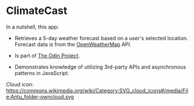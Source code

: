 # ClimateCast

In a nutshell, this app:
- Retrieves a 5-day weather forecast based on a user's selected location. Forecast data is from the [OpenWeatherMap](https://openweathermap.org/) API.

- Is part of [The Odin Project](https://www.theodinproject.com/lessons/weather-app).

- Demonstrates knowledge of utilizing 3rd-party APIs and asynchronous patterns in JavaScript.

Cloud icon: https://commons.wikimedia.org/wiki/Category:SVG_cloud_icons#/media/File:Antu_folder-owncloud.svg
